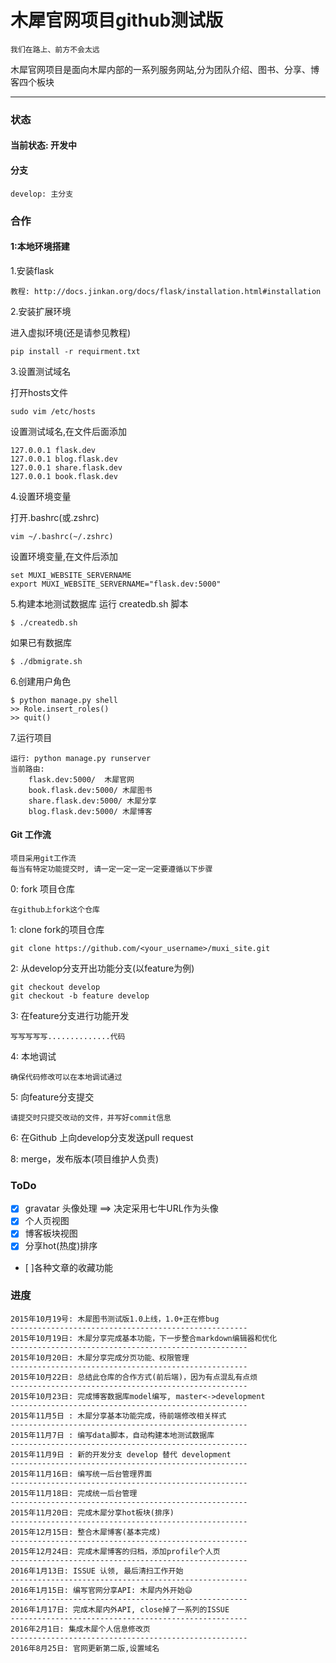 木犀官网项目github测试版
===

    我们在路上、前方不会太远

木犀官网项目是面向木犀内部的一系列服务网站,分为团队介绍、图书、分享、博客四个板块

<hr>

### 状态
#### 当前状态: 开发中
#### 分支

    develop: 主分支

### 合作
#### 1:本地环境搭建
1.安装flask

    教程: http://docs.jinkan.org/docs/flask/installation.html#installation

2.安装扩展环境

进入虚拟环境(还是请参见教程)

    pip install -r requirment.txt

3.设置测试域名

打开hosts文件

    sudo vim /etc/hosts

设置测试域名,在文件后面添加

    127.0.0.1 flask.dev
    127.0.0.1 blog.flask.dev
    127.0.0.1 share.flask.dev
    127.0.0.1 book.flask.dev

4.设置环境变量

打开.bashrc(或.zshrc)

    vim ~/.bashrc(~/.zshrc)

设置环境变量,在文件后添加

    set MUXI_WEBSITE_SERVERNAME
    export MUXI_WEBSITE_SERVERNAME="flask.dev:5000"

5.构建本地测试数据库
运行 createdb.sh 脚本

	$ ./createdb.sh

如果已有数据库

    $ ./dbmigrate.sh

6.创建用户角色

    $ python manage.py shell
	>> Role.insert_roles()
	>> quit()

7.运行项目

    运行: python manage.py runserver
    当前路由:
        flask.dev:5000/  木犀官网
        book.flask.dev:5000/ 木犀图书
        share.flask.dev:5000/ 木犀分享
        blog.flask.dev:5000/ 木犀博客

#### Git 工作流

    项目采用git工作流
    每当有特定功能提交时, 请一定一定一定一定要遵循以下步骤

0: fork 项目仓库

    在github上fork这个仓库

1: clone fork的项目仓库

    git clone https://github.com/<your_username>/muxi_site.git

2: 从develop分支开出功能分支(以feature为例)

    git checkout develop
    git checkout -b feature develop

3: 在feature分支进行功能开发

    写写写写写..............代码

4: 本地调试

    确保代码修改可以在本地调试通过

5: 向feature分支提交

    请提交时只提交改动的文件，并写好commit信息

6: 在Github 上向develop分支发送pull request


8: merge，发布版本(项目维护人负责)

### ToDo

- [x] gravatar 头像处理  ==> 决定采用七牛URL作为头像
- [x] 个人页视图
- [x] 博客板块视图
- [x] 分享hot(热度)排序
- [ ]各种文章的收藏功能

### 进度

    2015年10月19号: 木犀图书测试版1.0上线，1.0+正在修bug
    -----------------------------------------------------
    2015年10月19日: 木犀分享完成基本功能，下一步整合markdown编辑器和优化
    -----------------------------------------------------
    2015年10月20日: 木犀分享完成分页功能、权限管理
    -----------------------------------------------------
    2015年10月22日: 总结此仓库的合作方式(前后端)，因为有点混乱有点烦
    -----------------------------------------------------
    2015年10月23日: 完成博客数据库model编写, master<->development
    -----------------------------------------------------
	2015年11月5日 : 木犀分享基本功能完成，待前端修改相关样式
    -----------------------------------------------------
	2015年11月7日 : 编写data脚本，自动构建本地测试数据库
    -----------------------------------------------------
	2015年11月9日 : 新的开发分支 develop 替代 development
    -----------------------------------------------------
	2015年11月16日: 编写统一后台管理界面
    -----------------------------------------------------
	2015年11月18日: 完成统一后台管理
    -----------------------------------------------------
	2015年11月20日: 完成木犀分享hot板块(排序)
    -----------------------------------------------------
    2015年12月15日: 整合木犀博客(基本完成)
    -----------------------------------------------------
    2015年12月24日: 完成木犀博客的归档，添加profile个人页
    -----------------------------------------------------
    2016年1月13日: ISSUE 认领, 最后清扫工作开始
    -----------------------------------------------------
    2016年1月15日: 编写官网分享API: 木犀内外开始😄
    -----------------------------------------------------
    2016年1月17日: 完成木犀内外API, close掉了一系列的ISSUE
    -----------------------------------------------------
    2016年2月1日: 集成木犀个人信息修改页
    -----------------------------------------------------
    2016年8月25日: 官网更新第二版,设置域名
